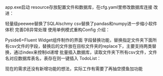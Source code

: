 app.exe启动
resource存放配置文件和数据库，在cfg.yaml里修改数据库连接
改进：

轻量级peewee替换了SQLAlschmy
csv替换了pandas和numpy进一步缩小软件体积
完善DB异常处理
使用单例模式重构Config
介绍：

Pyside6+Fluent Widget组件制作的界面
字段替换功能，替换指定文件夹下面所有csv文件的字段，替换后的文件放在目标文件夹的replace下，主要支持两类替换，通过index来控制id递增
批量插入数据库，读取文件夹下所有csv文件，文件名对应数据库表名，表存在则一键插入
TodoList：

现在的需求还没有新增功能的想法，实际工作有需要了再抽空摸鱼加功能
